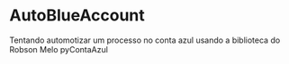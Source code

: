# AutoBlueAccount
Tentando automotizar um processo no conta azul
usando a biblioteca do Robson Melo pyContaAzul
</h1>
